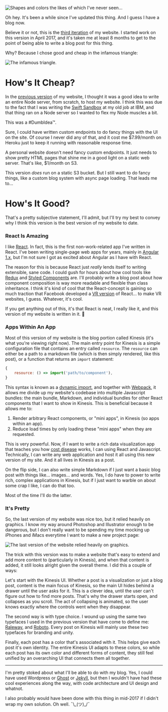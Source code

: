 ![Shapes and colors the likes of which I've never seen...](https://media3.giphy.com/media/OQBZYsrOTPRjW/giphy.gif)

Oh hey. It's been a while since I've updated this thing. And I guess I have a blog now.

Believe it or not, this is the [third iteration](https://github.com/jballands/jonathanballands.me) of my website. I
started work on this version in April 2017, and it's taken me at least 8 months to get to the point of being able to
write a blog post for this thing.

Why? Because I chose good and cheap in the infamous triangle:

![The infamous triangle.](/assets/infamous_triangle.png)

# How's It Cheap?

In the [previous version](https://github.com/jballands/jonathanballands.me.old) of my website, I thought it was a good idea
to write an entire Node server, from scratch, to host my website. I think this was due to the fact that I was writing
the [Swift Sandbox](https://developer.ibm.com/swift/2015/12/03/introducing-the-ibm-swift-sandbox/) at my old job at IBM, and that
thing ran on a Node server so I wanted to flex my Node muscles a bit.

This was a #DumbIdea™.

Sure, I could have written custom endpoints to do fancy things with the UI on the site. Of course I never did any of that,
and it cost me $7.99/month on Heroku just to keep it running with reasonable response time.

A personal website doesn't need fancy custom endpoints. It just needs to show pretty HTML pages that shine me in a good light on a 
static web server. That's like, $1/month on S3.

This version *does* run on a static S3 bucket. But I still want to do fancy things, like a custom blog system with async page loading.
That leads me to...

# How's It Good?

That's a pretty subjective statement, I'll admit, but I'll try my best to convey why I think this version is the best
version of my website to date.

### React Is Amazing

I like [React](https://reactjs.org/). In fact, this is the first non-work-related app I've written in React. I've been writing
single-page web apps for years, mainly in [Angular 1.x](https://angular.io/), but I'm not sure I got as excited about Angular as
I have with React.

The reason for this is because React just *really* lends itself to writing extensible, sane code. I could gush for hours about how cool
tools like [Redux](https://redux.js.org/) and [Styled Components](https://www.styled-components.com) are. I'll probably write a blog post
about how component composition is way more readable and flexible than class inheritance. I think it's kind of cool that the React-concept
is gaining so much traction that Facebook developed a [VR version](https://facebook.github.io/react-vr/) of React... to make VR websites, 
I guess. Whatever, it's cool. 

If you get anything out of this, it's that React is neat, I really like it, and this version of my website is written in it. 🎉

### Apps Within An App

Most of this version of my website is the blog portion called Kinesis (it's what you're viewing right now). The main entry point for Kinesis
is a simple configuration file that contains an entry called `resource`. The `resource` can either be a path to a markdown file (which is then
simply rendered, like this post), or a function that returns an `import` statement:

```js
{
	resource: () => import('path/to/component'),
}
```

This syntax is known as a [dynamic import](https://webpack.js.org/guides/code-splitting/#dynamic-imports), and together with [Webpack](https://webpack.js.org/),
it allows me divide up my website's codebase into multiple Javascript bundles: the main bundle, Markdown, and individual bundles for other React
components that I want to show in Kinesis. This is beneficial because it allows me to:

1. Render arbitrary React components, or "mini apps", in Kinesis (so apps within an app).
2. Reduce load times by only loading these "mini apps" when they are requested.

This is very powerful. Now, if I want to write a rich data visualization app that teaches you how [cost disease](/kinesis/cost-disease-explained) works, I can 
using React and Javascript. Technically, I can write any web application and host it all using this new version of my site. And it all lives in Kinesis as a
post.

On the flip side, I can also write simple Markdown if I just want a basic blog post with things like... images... and words. Yes, I do have to power to write rich, complex applications in Kinesis, but if I just want to warble on about some crap I like, I can do that too.

Most of the time I'll do the latter.

### It's Pretty

So, the last version of my website was nice too, but it relied heavily on graphics. I know my way around Photoshop and Illustrator enough
to be dangerous, but I don't really want to be spending my time mocking up iPhones and iMacs everytime I want to make a new project page:

![The last version of the website relied heavily on graphics.](https://i.imgur.com/YJEnLEX.png)

The trick with this version was to make a website that's easy to extend and add more content to (particularly in Kinesis), and when that content is
added, it still looks alright given the overall theme. I did this a couple of ways:

Let's start with the Kinesis UI. Whether a post is a visualization or just a blog post, content is the main focus of Kinesis, so the main UI hides behind a drawer
until the user asks for it. This is a clever idea, until the user can't figure out how to find more posts. That's why  the drawer starts open, and collapses as you scroll.
The act of collapsing is animated, so the user knows exactly where the controls went when they disappear.

The second way is with type choice. I wound up using the same two typefaces I used in the previous version that have come to define me: [Raleway](https://fonts.google.com/specimen/Raleway), 
and [Roboto](https://fonts.google.com/specimen/Roboto). Every post on Kinesis will mainly use these two typefaces for branding and unity.

Finally, each post has a color that's associated with it. This helps give each post it's own identity. The entire Kinesis UI adapts to these colors, so while
each post has its own color and different forms of content, they still feel unified by an overarching UI that connects them all together.

---

I'm pretty stoked about what I'll be able to do with my blog. Yes, I could have used Wordpress or [Ghost](https://ghost.org/) or [Jekyll](https://github.com/jekyll/jekyll),
but then I wouldn't have had these cool experiences along the way, with code architecture and UI design and whatnot.

I also probably would have been done with this thing in mid-2017 if I didn't wrap my own solution. Oh well. ¯\\\_(ツ)_/¯